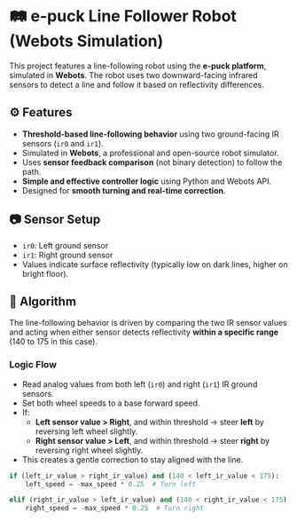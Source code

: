 # 🛤️ e-puck Line Follower Robot (Webots Simulation)

This project features a line-following robot using the **e-puck platform**, simulated in **Webots**. The robot uses two downward-facing infrared sensors to detect a line and follow it based on reflectivity differences.

## ⚙️ Features

- **Threshold-based line-following behavior** using two ground-facing IR sensors (`ir0` and `ir1`).
- Simulated in **Webots**, a professional and open-source robot simulator.
- Uses **sensor feedback comparison** (not binary detection) to follow the path.
- **Simple and effective controller logic** using Python and Webots API.
- Designed for **smooth turning and real-time correction**.

## 📷 Sensor Setup

- `ir0`: Left ground sensor  
- `ir1`: Right ground sensor  
- Values indicate surface reflectivity (typically low on dark lines, higher on bright floor).

## 🧠 Algorithm

The line-following behavior is driven by comparing the two IR sensor values and acting when either sensor detects reflectivity **within a specific range** (140 to 175 in this case).

### Logic Flow

- Read analog values from both left (`ir0`) and right (`ir1`) IR ground sensors.
- Set both wheel speeds to a base forward speed.
- If:
  - **Left sensor value > Right**, and within threshold → steer **left** by reversing left wheel slightly.
  - **Right sensor value > Left**, and within threshold → steer **right** by reversing right wheel slightly.
- This creates a gentle correction to stay aligned with the line.

```python
if (left_ir_value > right_ir_value) and (140 < left_ir_value < 175):
    left_speed = -max_speed * 0.25  # Turn left

elif (right_ir_value > left_ir_value) and (140 < right_ir_value < 175):
    right_speed = -max_speed * 0.25  # Turn right
